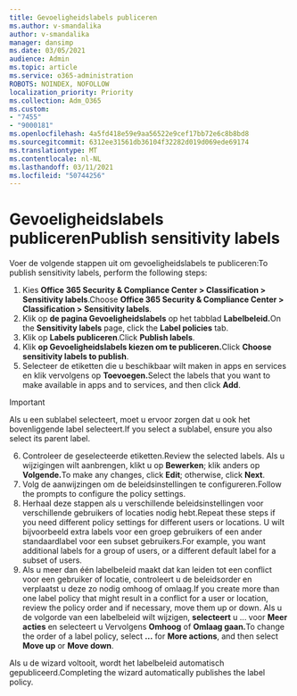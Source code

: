 ```yaml
---
title: Gevoeligheidslabels publiceren
ms.author: v-smandalika
author: v-smandalika
manager: dansimp
ms.date: 03/05/2021
audience: Admin
ms.topic: article
ms.service: o365-administration
ROBOTS: NOINDEX, NOFOLLOW
localization_priority: Priority
ms.collection: Adm_O365
ms.custom:
- "7455"
- "9000181"
ms.openlocfilehash: 4a5fd418e59e9aa56522e9cef17bb72e6c8b8bd8
ms.sourcegitcommit: 6312ee31561db36104f32282d019d069ede69174
ms.translationtype: MT
ms.contentlocale: nl-NL
ms.lasthandoff: 03/11/2021
ms.locfileid: "50744256"
---
```

# <a name="publish-sensitivity-labels"></a><span data-ttu-id="c61de-102">Gevoeligheidslabels publiceren</span><span class="sxs-lookup"><span data-stu-id="c61de-102">Publish sensitivity labels</span></span>

<span data-ttu-id="c61de-103">Voer de volgende stappen uit om gevoeligheidslabels te publiceren:</span><span class="sxs-lookup"><span data-stu-id="c61de-103">To publish sensitivity labels, perform the following steps:</span></span>

1. <span data-ttu-id="c61de-104">Kies **Office 365 Security & Compliance Center > Classification > Sensitivity labels**.</span><span class="sxs-lookup"><span data-stu-id="c61de-104">Choose **Office 365 Security & Compliance Center > Classification > Sensitivity labels**.</span></span>
2. <span data-ttu-id="c61de-105">Klik op **de pagina Gevoeligheidslabels** op het tabblad **Labelbeleid.**</span><span class="sxs-lookup"><span data-stu-id="c61de-105">On the **Sensitivity labels** page, click the **Label policies** tab.</span></span>
3. <span data-ttu-id="c61de-106">Klik op **Labels publiceren**.</span><span class="sxs-lookup"><span data-stu-id="c61de-106">Click **Publish labels**.</span></span>
4. <span data-ttu-id="c61de-107">Klik **op Gevoeligheidslabels kiezen om te publiceren.**</span><span class="sxs-lookup"><span data-stu-id="c61de-107">Click **Choose sensitivity labels to publish**.</span></span> 
5. <span data-ttu-id="c61de-108">Selecteer de etiketten die u beschikbaar wilt maken in apps en services en klik vervolgens op **Toevoegen.**</span><span class="sxs-lookup"><span data-stu-id="c61de-108">Select the labels that you want to make available in apps and to services, and then click **Add**.</span></span>
> [!IMPORTANT]
> <span data-ttu-id="c61de-109">Als u een sublabel selecteert, moet u ervoor zorgen dat u ook het bovenliggende label selecteert.</span><span class="sxs-lookup"><span data-stu-id="c61de-109">If you select a sublabel, ensure you also select its parent label.</span></span>
6. <span data-ttu-id="c61de-110">Controleer de geselecteerde etiketten.</span><span class="sxs-lookup"><span data-stu-id="c61de-110">Review the selected labels.</span></span> <span data-ttu-id="c61de-111">Als u wijzigingen wilt aanbrengen, klikt u op **Bewerken**; klik anders op **Volgende.**</span><span class="sxs-lookup"><span data-stu-id="c61de-111">To make any changes, click **Edit**; otherwise, click **Next**.</span></span>
7. <span data-ttu-id="c61de-112">Volg de aanwijzingen om de beleidsinstellingen te configureren.</span><span class="sxs-lookup"><span data-stu-id="c61de-112">Follow the prompts to configure the policy settings.</span></span>
8. <span data-ttu-id="c61de-113">Herhaal deze stappen als u verschillende beleidsinstellingen voor verschillende gebruikers of locaties nodig hebt.</span><span class="sxs-lookup"><span data-stu-id="c61de-113">Repeat these steps if you need different policy settings for different users or locations.</span></span> <span data-ttu-id="c61de-114">U wilt bijvoorbeeld extra labels voor een groep gebruikers of een ander standaardlabel voor een subset gebruikers.</span><span class="sxs-lookup"><span data-stu-id="c61de-114">For example, you want additional labels for a group of users, or a different default label for a subset of users.</span></span>
9. <span data-ttu-id="c61de-115">Als u meer dan één labelbeleid maakt dat kan leiden tot een conflict voor een gebruiker of locatie, controleert u de beleidsorder en verplaatst u deze zo nodig omhoog of omlaag.</span><span class="sxs-lookup"><span data-stu-id="c61de-115">If you create more than one label policy that might result in a conflict for a user or location, review the policy order and if necessary, move them up or down.</span></span> <span data-ttu-id="c61de-116">Als u de volgorde van een labelbeleid wilt wijzigen, **selecteert** u ... voor **Meer acties** en selecteert u Vervolgens **Omhoog** of **Omlaag gaan.**</span><span class="sxs-lookup"><span data-stu-id="c61de-116">To change the order of a label policy, select **...** for **More actions**, and then select **Move up** or **Move down**.</span></span>

<span data-ttu-id="c61de-117">Als u de wizard voltooit, wordt het labelbeleid automatisch gepubliceerd.</span><span class="sxs-lookup"><span data-stu-id="c61de-117">Completing the wizard automatically publishes the label policy.</span></span>

